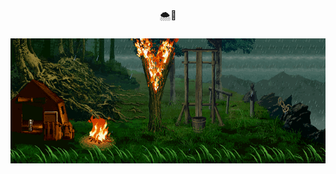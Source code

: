 <p align="center">🌨️🌷</p>

###

<div align="center">
  <img height="200" src="https://github.com/joyyirel/joyyirel/blob/main/7e79f9f41abda3c582daa1f10de78495.gif
"  />
</div>

###
